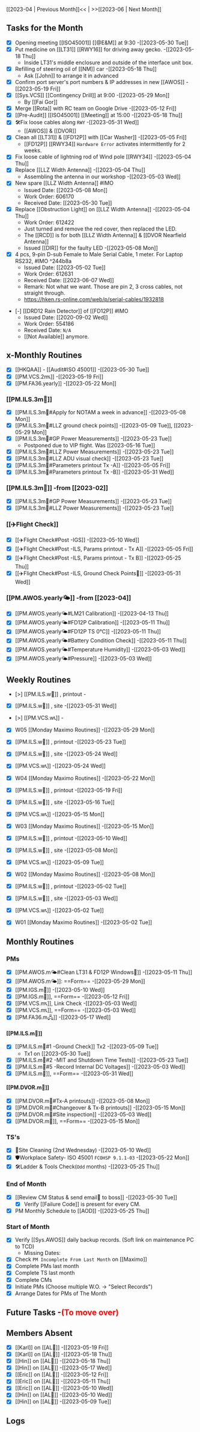[[2023-04 | Previous Month]]<< | >>[[2023-06 | Next Month]]
## Tasks for the Month
- [x] Opening meeting [[ISO45001]] [[@E&M]] at 9:30 -[[2023-05-30 Tue]]
- [x] Put medicine on [[LT31]] [[RWY16]] for driving away gecko. -[[2023-05-18 Thu]]
	- Inside LT31's middle enclosure and outside of the interface unit box.
- [x] Refilling of steering oil of [[NM]] car -[[2023-05-18 Thu]]
	- Ask [[John]] to arrange it in advanced
- [x] Confirm port server's port numbers & IP addresses in new [[AWOS]] -[[2023-05-19 Fri]]
- [x] [[Sys.VCS]] [[Contingency Drill]] at 9:00 -[[2023-05-29 Mon]]
	- By [[Fai Gor]]
- [x] Merge [[Rota]] with RC team on Google Drive -[[2023-05-12 Fri]]
- [x] [[Pre-Audit]] [[ISO45001]] [[Meeting]] at 15:00 -[[2023-05-18 Thu]]
- [x] 🛠️Fix loose cables along `RWY` -[[2023-05-31 Wed]]
	- [[AWOS]] & [[DVOR]]
- [x] Clean all [[LT31]] & [[FD12P]] with [[Car Washer]] -[[2023-05-05 Fri]]
	- [[FD12P]] [[RWY34]] `Hardware Error` activates intermittently for 2 weeks.
- [x] Fix loose cable of lightning rod of Wind pole [[RWY34]] -[[2023-05-04 Thu]]
- [x] Replace [[LLZ Width Antenna]] -[[2023-05-04 Thu]]
	- Assembling the antenna in our workshop -[[2023-05-03 Wed]]
- [x] New spare [[LLZ Width Antenna]] #IMO  
	- Issued Date: [[2023-05-08 Mon]]
	- Work Order: 606170
	- Received Date: [[2023-05-30 Tue]]
- [x] Replace [[Obstruction Light]] on [[LLZ Width Antenna]] -[[2023-05-04 Thu]]
	- Work Order: 612422
	- Just turned and remove the red cover, then replaced the LED.
	-   The [[RCD]] is for both [[LLZ Width Antenna]] & [[DVOR Nearfield Antenna]]
	- Issued [[DIR]] for the faulty LED -[[2023-05-08 Mon]]
- [x] 4 pcs, 9-pin D-sub Female to Male Serial Cable, 1 meter. For Laptop RS232, #IMO   ^244b8a
	- Issued Date: [[2023-05-02 Tue]]
	- Work Order: 612631
	- Received Date: [[2023-06-07 Wed]]
	- Remark: Not what we want. Those are pin 2, 3 cross cables, not straight through.
	- https://hken.rs-online.com/web/p/serial-cables/1932818
- [-] [[DRD12 Rain Detector]] of [[FD12P]]  #IMO 
	- Issued Date: [[2020-09-02 Wed]]
	- Work Order: 554186
	- Received Date: `N/A`
	- [[Not Available]] anymore.

## x-Monthly Routines
- [x] [[HKQAA]] - [[Audit#ISO 45001]] -[[2023-05-30 Tue]]
- [x] [[PM.VCS.2m📞]] -[[2023-05-19 Fri]]
- [x] [[PM.FA36.yearly]] -[[2023-05-22 Mon]]
###  [[PM.ILS.3m🛬]]
- [x] [[PM.ILS.3m🛬#Apply for NOTAM a week in advance]] -[[2023-05-08 Mon]]
- [x] [[PM.ILS.3m🛬#LLZ ground check points]] -[[2023-05-09 Tue]], [[2023-05-29 Mon]]
- [x]  [[PM.ILS.3m🛬#GP Power Measurements]] -[[2023-05-23 Tue]]
	- Postponed due to VIP flight. Was [[2023-05-16 Tue]]
- [x] [[PM.ILS.3m🛬#LLZ Power Measurements]] -[[2023-05-23 Tue]]
- [x] [[PM.ILS.3m🛬#LLZ ADU visual check]] -[[2023-05-23 Tue]]
- [x] [[PM.ILS.3m🛬#Parameters printout Tx -A]] -[[2023-05-05 Fri]]
- [x] [[PM.ILS.3m🛬#Parameters printout Tx -B]] -[[2023-05-31 Wed]]
###  [[PM.ILS.3m🛬]] -from [[2023-02]]
- [x]  [[PM.ILS.3m🛬#GP Power Measurements]] -[[2023-05-23 Tue]]
- [x] [[PM.ILS.3m🛬#LLZ Power Measurements]] -[[2023-05-23 Tue]]
### [[✈️Flight Check]]
- [x] [[✈️Flight Check#Post -IGS]] -[[2023-05-10 Wed]]
- [x] [[✈️Flight Check#Post -ILS, Params printout - Tx A]] -[[2023-05-05 Fri]]
- [x] [[✈️Flight Check#Post -ILS, Params printout - Tx B]] -[[2023-05-25 Thu]]
- [x] [[✈️Flight Check#Post -ILS, Ground Check Points🚗]] -[[2023-05-31 Wed]]
###  [[PM.AWOS.yearly🌤️]] -from [[2023-04]]
- [x] [[PM.AWOS.yearly🌤️#LM21 Calibration]] -[[2023-04-13 Thu]]
- [x] [[PM.AWOS.yearly🌤️#FD12P Calibration]] -[[2023-05-11 Thu]]
- [x] [[PM.AWOS.yearly🌤️#FD12P TS 0℃]] -[[2023-05-11 Thu]]
- [x] [[PM.AWOS.yearly🌤️#Battery Condition Check]] -[[2023-05-11 Thu]]
- [x] [[PM.AWOS.yearly🌤️#Temperature Humidity]] -[[2023-05-03 Wed]]
- [x] [[PM.AWOS.yearly🌤️#Pressure]] -[[2023-05-03 Wed]]
## Weekly Routines
- [>] [[PM.ILS.w🛬]] , printout -
- [x] [[PM.ILS.w🛬]] , site -[[2023-05-31 Wed]]
- [>] [[PM.VCS.w📞]] -
- [x] W05 [[Monday Maximo Routines]] -[[2023-05-29 Mon]]
- [x] [[PM.ILS.w🛬]] , printout -[[2023-05-23 Tue]]
- [x] [[PM.ILS.w🛬]] , site -[[2023-05-24 Wed]]
- [x] [[PM.VCS.w📞]] -[[2023-05-24 Wed]]
- [x] W04 [[Monday Maximo Routines]] -[[2023-05-22 Mon]]
- [x] [[PM.ILS.w🛬]] , printout -[[2023-05-19 Fri]]
- [x] [[PM.ILS.w🛬]] , site -[[2023-05-16 Tue]]
- [x] [[PM.VCS.w📞]] -[[2023-05-15 Mon]]
- [x] W03 [[Monday Maximo Routines]] -[[2023-05-15 Mon]]
- [x] [[PM.ILS.w🛬]] , printout -[[2023-05-10 Wed]]
- [x] [[PM.ILS.w🛬]] , site -[[2023-05-08 Mon]]
- [x] [[PM.VCS.w📞]] -[[2023-05-09 Tue]]
- [x] W02 [[Monday Maximo Routines]] -[[2023-05-08 Mon]]
- [x] [[PM.ILS.w🛬]] , printout -[[2023-05-02 Tue]]
- [x] [[PM.ILS.w🛬]] , site -[[2023-05-03 Wed]]
- [x] [[PM.VCS.w📞]] -[[2023-05-02 Tue]]
- [x] W01 [[Monday Maximo Routines]] -[[2023-05-02 Tue]]


## Monthly Routines
### PMs
- [x] [[PM.AWOS.m🌤️#Clean LT31 & FD12P Windows🚚]] -[[2023-05-11 Thu]]
- [x] [[PM.AWOS.m🌤️]]:  ==Form== -[[2023-05-29 Mon]]
- [x] [[PM.IGS.m🛫]] -[[2023-05-10 Wed]]
- [x] [[PM.IGS.m🛫]], ==Form== -[[2023-05-12 Fri]]
- [x] [[PM.VCS.m📞]], Link Check -[[2023-05-03 Wed]]
- [x] [[PM.VCS.m📞]], ==Form== -[[2023-05-03 Wed]]
- [x] [[PM.FA36.m🖧]] -[[2023-05-17 Wed]]
#### [[PM.ILS.m🛬]]
- [x] [[PM.ILS.m🛬#1 -Ground Check]] Tx2 -[[2023-05-09 Tue]]
	- Tx1 on [[2023-05-30 Tue]]
- [x] [[PM.ILS.m🛬#2 -MIT and Shutdown Time Tests]] -[[2023-05-23 Tue]]
- [x] [[PM.ILS.m🛬#5 -Record Internal DC Voltages]] -[[2023-05-03 Wed]]
- [x] [[PM.ILS.m🛬]],  ==Form== -[[2023-05-31 Wed]]
#### [[PM.DVOR.m🧭]]
- [x] [[PM.DVOR.m🧭#Tx-A printouts]] -[[2023-05-08 Mon]]
- [x] [[PM.DVOR.m🧭#Changeover & Tx-B printouts]] -[[2023-05-15 Mon]]
- [x] [[PM.DVOR.m🧭#Site inspection]] -[[2023-05-03 Wed]]
- [x] [[PM.DVOR.m🧭]], ==Form== -[[2023-05-15 Mon]]
### TS's
- [x] 🧹Site Cleaning (2nd Wednesday) -[[2023-05-10 Wed]]
- [x] 🛡️Workplace Safety- ISO 45001 `FCOHSP 9.1.1-03` -[[2023-05-22 Mon]]
- [x] 🛠️Ladder & Tools Check(`Odd` months) -[[2023-05-25 Thu]]
### End of Month
- [x] [[Review CM Status & send email📧 to boss]] -[[2023-05-30 Tue]]
	- [x] Verify [[Failure Code]] is present for every CM.
- [x] PM Monthly Schedule to [[AOD]] -[[2023-05-25 Thu]]
### Start of Month
- [x] Verify [[Sys.AWOS]] daily backup records. (Soft link on maintenance PC to TCD)
	- Missing Dates: 
- [x] Check `PM Incomplete From Last Month` on [[Maximo]]
- [x] Complete PMs last month
- [x] Complete TS last month
- [x] Complete CMs
- [x] Initiate PMs (Choose multiple W.O. -> "Select Records")
- [x] Arrange Dates for PMs of The Month
## Future Tasks -<span style='color: red'>(To move over)</span>
## Members Absent
- [x] [[Karl]] on [[AL🎉]] -[[2023-05-19 Fri]]
- [x] [[Karl]] on [[AL🎉]] -[[2023-05-18 Thu]]
- [x] [[Hin]] on [[AL🎉]] -[[2023-05-18 Thu]]
- [x] [[Hin]] on [[AL🎉]] -[[2023-05-17 Wed]]
- [x] [[Eric]] on [[AL🎉]] -[[2023-05-12 Fri]]
- [x] [[Eric]] on [[AL🎉]] -[[2023-05-11 Thu]]
- [x] [[Eric]] on [[AL🎉]] -[[2023-05-10 Wed]]
- [x] [[Hin]] on [[AL🎉]] -[[2023-05-10 Wed]]
- [x] [[Hin]] on [[AL🎉]] -[[2023-05-09 Tue]]
## Logs
